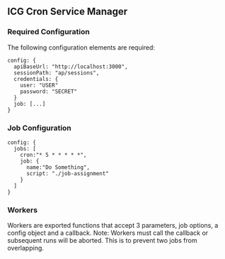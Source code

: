 ## ICG Cron Service Manager

### Required Configuration

The following configuration elements are required:

    config: {
      apiBaseUrl: "http://localhost:3000",
      sessionPath: "ap/sessions",
      credentials: {
        user: "USER"
        password: "SECRET"
      }
      job: [...]
    }


### Job Configuration


    config: {
      jobs: [
        cron:"* 5 * * * * *",
        job: {
          name:"Do Something",
          script: "./job-assignment"
        }
      ]
    }


### Workers

Workers are exported functions that accept 3 parameters, job options, a config object and a callback.  Note:  Workers must call the callback or subsequent runs will be aborted.  This is to prevent two jobs from overlapping.
